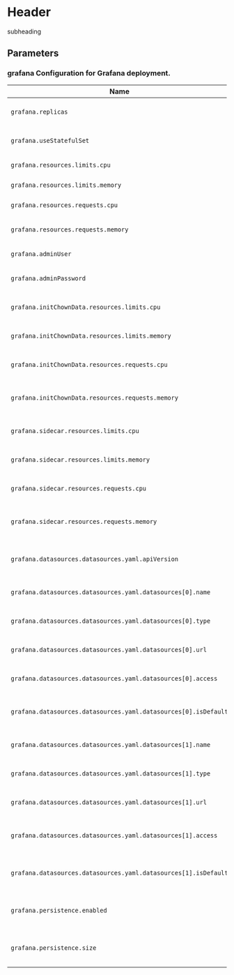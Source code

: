 # Header
subheading

## Parameters

### grafana Configuration for Grafana deployment.
| Name                                                      | Description                                        | Value                |
| --------------------------------------------------------- | -------------------------------------------------- | -------------------- |
| `grafana.replicas`                                        | StatefulSet configuration for Grafana.             | `1`                  |
| `grafana.useStatefulSet`                                  | Replicas configuration for Grafana.                | `true`               |
| `grafana.resources.limits.cpu`                            | CPU limit for Grafana.                             | `100m`               |
| `grafana.resources.limits.memory`                         | Memory limit for Grafana.                          | `128Mi`              |
| `grafana.resources.requests.cpu`                          | CPU request for Grafana.                           | `100m`               |
| `grafana.resources.requests.memory`                       | Memory request for Grafana.                        | `128Mi`              |
| `grafana.adminUser`                                       | Admin user for Grafana.                            | `""`                 |
| `grafana.adminPassword`                                   | Admin password for Grafana.                        | `""`                 |
| `grafana.initChownData.resources.limits.cpu`              | CPU limit for initializing chown data.             | `100m`               |
| `grafana.initChownData.resources.limits.memory`           | Memory limit for initializing chown data.          | `128Mi`              |
| `grafana.initChownData.resources.requests.cpu`            | CPU request for initializing chown data.           | `100m`               |
| `grafana.initChownData.resources.requests.memory`         | Memory request for initializing chown data.        | `128Mi`              |
| `grafana.sidecar.resources.limits.cpu`                    | CPU limit for Grafana sidecar.                     | `100m`               |
| `grafana.sidecar.resources.limits.memory`                 | Memory limit for Grafana sidecar.                  | `100Mi`              |
| `grafana.sidecar.resources.requests.cpu`                  | CPU request for Grafana sidecar.                   | `50m`                |
| `grafana.sidecar.resources.requests.memory`               | Memory request for Grafana sidecar.                | `50Mi`               |
| `grafana.datasources.datasources.yaml.apiVersion`         | API version for the datasource configuration.     | `1`                  |
| `grafana.datasources.datasources.yaml.datasources[0].name`| Name of the first datasource.                      | `Prometheus`         |
| `grafana.datasources.datasources.yaml.datasources[0].type`| Type of the first datasource.                      | `prometheus`         |
| `grafana.datasources.datasources.yaml.datasources[0].url` | URL for the first datasource.                      | `http://prometheus-kube-prometheus-prometheus.prometheus.svc.cluster.local:9090` |
| `grafana.datasources.datasources.yaml.datasources[0].access` | Access type for the first datasource.           | `proxy`              |
| `grafana.datasources.datasources.yaml.datasources[0].isDefault` | Specify if the first datasource is the default. | `true`               |
| `grafana.datasources.datasources.yaml.datasources[1].name`| Name of the second datasource.                     | `Loki`               |
| `grafana.datasources.datasources.yaml.datasources[1].type`| Type of the second datasource.                     | `loki`               |
| `grafana.datasources.datasources.yaml.datasources[1].url` | URL for the second datasource.                     | `http://loki.loki.svc.cluster.local:3100` |
| `grafana.datasources.datasources.yaml.datasources[1].access` | Access type for the second datasource.          | `proxy`              |
| `grafana.datasources.datasources.yaml.datasources[1].isDefault` | Specify if the second datasource is the default.| `false`              |
| `grafana.persistence.enabled`                             | Enable or disable persistence for Grafana.         | `true`               |
| `grafana.persistence.size`                                | Size of the persisted storage for Grafana.         | `10Gi`               |

